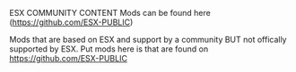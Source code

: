 ESX COMMUNITY CONTENT
Mods can be found here (https://github.com/ESX-PUBLIC)

Mods that are based on ESX and support by a community BUT not offically supported by ESX. Put mods here is that are found on https://github.com/ESX-PUBLIC